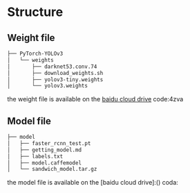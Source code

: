 # Structure
## Weight file
```bash
├── PyTorch-YOLOv3
│   └── weights
│       ├── darknet53.conv.74
│       ├── download_weights.sh
│       ├── yolov3-tiny.weights
│       └── yolov3.weights
```
the weight file is available on the [baidu cloud drive](https://pan.baidu.com/s/1KdbwUU4fgpG_ywDsWkB3iw) code:4zva

## Model file
```bash
├── model
│   ├── faster_rcnn_test.pt
│   ├── getting_model.md
│   ├── labels.txt
│   ├── model.caffemodel
│   └── sandwich_model.tar.gz
```
the model file is available on the [baidu cloud drive]:() coda:
